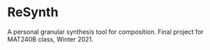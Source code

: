 # ReSynth
A personal granular synthesis tool for composition. Final project for MAT240B class, Winter 2021.

